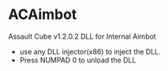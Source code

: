 # ACAimbot

Assault Cube v1.2.0.2 DLL for Internal Aimbot

 - use any DLL injector(x86) to inject the DLL.
 - Press NUMPAD 0 to unload the DLL
 
 
